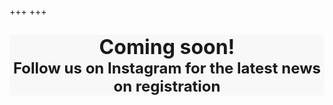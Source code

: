 +++
+++


<div style="background-color: #f8f8f8;"
    class="bg-white text-center mx-2 px-4 py-10 flex flex-row justify-center items-center duration-300 transform h-full hover:-translate-y-1 hover:shadow-lg">
    <div class="p-1">
    <h2 font size="+3" >
     <a href="https://www.instagram.com/montreal.cup/?hl=en" style="text-decoration:none;"> <p style="text-align: center">
<font size="+3"> Coming soon! </font>
</br>
<font size="+2"> Follow us on Instagram for the latest news on registration </font>
</p>
 </a>
    </h2>
</div>
</div>
